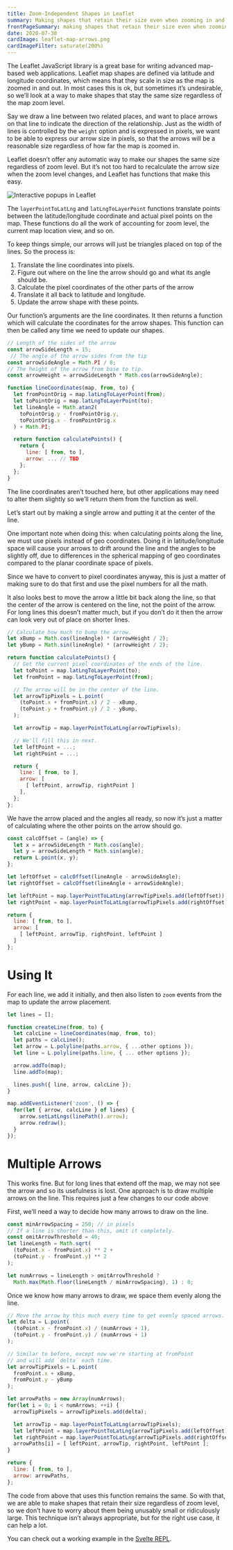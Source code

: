 ```yaml
---
title: Zoom-Independent Shapes in Leaflet
summary: Making shapes that retain their size even when zooming in and out
frontPageSummary: making shapes that retain their size even when zooming in and out
date: 2020-07-30
cardImage: leaflet-map-arrows.png
cardImageFilter: saturate(200%)
---
```


The Leaflet JavaScript library is a great base for writing advanced map-based web applications. Leaflet map shapes are defined via latitude and longitude coordinates, which means that they scale in size as the map is zoomed in and out. In most cases this is ok, but sometimes it’s undesirable, so we’ll look at a way to make shapes that stay the same size regardless of the map zoom level.

Say we draw a line between two related places, and want to place arrows on that line to indicate the direction of the relationship. Just as the width of lines is controlled by the `weight` option and is expressed in pixels, we want to be able to express our arrow size in pixels, so that the arrows will be a reasonable size regardless of how far the map is zoomed in.

Leaflet doesn’t offer any automatic way to make our shapes the same size regardless of zoom level. But it’s not too hard to recalculate the arrow size when the zoom level changes, and Leaflet has functions that make this easy.


![Interactive popups in Leaflet](leaflet-map-zoom.gif)

The `layerPointToLatLng` and `latLngToLayerPoint` functions translate points between the latitude/longitude coordinate and actual pixel points on the map. These functions do all the work of accounting for zoom level, the current map location view, and so on.

To keep things simple, our arrows will just be triangles placed on top of the lines. So the process is:
1. Translate the line coordinates into pixels.
2. Figure out where on the line the arrow should go and what its angle should be.
3. Calculate the pixel coordinates of the other parts of the arrow
4. Translate it all back to latitude and longitude.
5. Update the arrow shape with these points.

Our function’s arguments are the line coordinates. It then returns a function which will calculate the coordinates for the arrow shapes. This function can then be called any time we need to update our shapes.

```js
// Length of the sides of the arrow
const arrowSideLength = 15;
 // The angle of the arrow sides from the tip
const arrowSideAngle = Math.PI / 8;
// The height of the arrow from base to tip.
const arrowHeight = arrowSideLength * Math.cos(arrowSideAngle);

function lineCoordinates(map, from, to) {
  let fromPointOrig = map.latLngToLayerPoint(from);
  let toPointOrig = map.latLngToLayerPoint(to);
  let lineAngle = Math.atan2(
    toPointOrig.y - fromPointOrig.y,
    toPointOrig.x - fromPointOrig.x
  ) + Math.PI;

  return function calculatePoints() {
    return {
      line: [ from, to ],
      arrow: ... // TBD
    };
  };
}
```

The line coordinates aren’t touched here, but other applications may need to alter them slightly so we’ll return them from the function as well.

Let’s start out by making a single arrow and putting it at the center of the line.

One important note when doing this: when calculating points along the line, we must use pixels instead of geo coordinates. Doing it in latitude/longitude space will cause your arrows to drift around the line and the angles to be slightly off, due to differences in the spherical mapping of geo coordinates compared to the planar coordinate space of pixels.

Since we have to convert to pixel coordinates anyway, this is just a matter of making sure to do that first and use the pixel numbers for all the math.

It also looks best to move the arrow a little bit back along the line, so that the center of the arrow is centered on the line, not the point of the arrow. For long lines this doesn’t matter much, but if you don’t do it then the arrow can look very out of place on shorter lines.

```js
// Calculate how much to bump the arrow.
let xBump = Math.cos(lineAngle) * (arrowHeight / 2);
let yBump = Math.sin(lineAngle) * (arrowHeight / 2);

return function calculatePoints() {
  // Get the current pixel coordinates of the ends of the line.
  let toPoint = map.latLngToLayerPoint(to);
  let fromPoint = map.latLngToLayerPoint(from);

  // The arrow will be in the center of the line.
  let arrowTipPixels = L.point(
    (toPoint.x + fromPoint.x) / 2 - xBump,
    (toPoint.y + fromPoint.y) / 2 - yBump,
  );

  let arrowTip = map.layerPointToLatLng(arrowTipPixels);

  // We'll fill this in next.
  let leftPoint = ...;
  let rightPoint = ...;

  return {
    line: [ from, to ],
    arrow: [
      [ leftPoint, arrowTip, rightPoint ]
    ],
  };
};
```

We have the arrow placed and the angles all ready, so now it’s just a matter of calculating where the other points on the arrow should go.

```js
const calcOffset = (angle) => {
  let x = arrowSideLength * Math.cos(angle);
  let y = arrowSideLength * Math.sin(angle);
  return L.point(x, y);
};

let leftOffset = calcOffset(lineAngle - arrowSideAngle);
let rightOffset = calcOffset(lineAngle + arrowSideAngle);

let leftPoint = map.layerPointToLatLng(arrowTipPixels.add(leftOffset));
let rightPoint = map.layerPointToLatLng(arrowTipPixels.add(rightOffset));

return {
  line: [ from, to ],
  arrow: [
    [ leftPoint, arrowTip, rightPoint, leftPoint ]
  ]
};
```

# Using It
For each line, we add it initially, and then also listen to `zoom` events from the map to update the arrow placement.

```js
let lines = [];

function createLine(from, to) {
  let calcLine = lineCoordinates(map, from, to);
  let paths = calcLine();
  let arrow = L.polyline(paths.arrow, { ...other options });
  let line = L.polyline(paths.line, { ... other options });

  arrow.addTo(map);
  line.addTo(map);

  lines.push({ line, arrow, calcLine });
}

map.addEventListener('zoom', () => {
  for(let { arrow, calcLine } of lines) {
    arrow.setLatLngs(linePath().arrow);
    arrow.redraw();
  }
});
```


# Multiple Arrows
This works fine. But for long lines that extend off the map, we may not see the arrow and so its usefulness is lost. One approach is to draw multiple arrows on the line. This requires just a few changes to our code above

First, we’ll need a way to decide how many arrows to draw on the line.

```js
const minArrowSpacing = 250; // in pixels
// If a line is shorter than this, omit it completely.
const omitArrowThreshold = 40;
let lineLength = Math.sqrt(
  (toPoint.x - fromPoint.x) ** 2 +
  (toPoint.y - fromPoint.y) ** 2
);

let numArrows = lineLength > omitArrowThreshold ?
  Math.max(Math.floor(lineLength / minArrowSpacing), 1) : 0;
```

Once we know how many arrows to draw, we space them evenly along the line.

```js
// Move the arrow by this much every time to get evenly spaced arrows.
let delta = L.point(
  (toPoint.x - fromPoint.x) / (numArrows + 1),
  (toPoint.y - fromPoint.y) / (numArrows + 1)
);

// Similar to before, except now we're starting at fromPoint
// and will add `delta` each time.
let arrowTipPixels = L.point(
  fromPoint.x + xBump,
  fromPoint.y - yBump
);

let arrowPaths = new Array(numArrows);
for(let i = 0; i < numArrows; ++i) {
  arrowTipPixels = arrowTipPixels.add(delta);

  let arrowTip = map.layerPointToLatLng(arrowTipPixels);
  let leftPoint = map.layerPointToLatLng(arrowTipPixels.add(leftOffset));
  let rightPoint = map.layerPointToLatLng(arrowTipPixels.add(rightOffset));
  arrowPaths[i] = [ leftPoint, arrowTip, rightPoint, leftPoint ];
}

return {
  line: [ from, to ],
  arrow: arrowPaths,
};
```

The code from above that uses this function remains the same. So with that, we are able to make shapes that retain their size regardless of zoom level, so we don’t have to worry about them being unusably small or ridiculously large. This technique isn’t always appropriate, but for the right use case, it can help a lot.

<div data-component="Repl" data-prop-id="92058b31e5424fc09b476795bb6cc59a">

You can check out a working example in the [Svelte REPL](https://svelte.dev/repl/92058b31e5424fc09b476795bb6cc59a?version=3.24.0).

</div>
